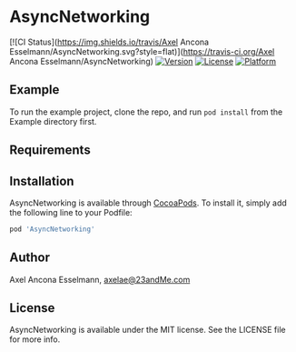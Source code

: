 # AsyncNetworking

[![CI Status](https://img.shields.io/travis/Axel Ancona Esselmann/AsyncNetworking.svg?style=flat)](https://travis-ci.org/Axel Ancona Esselmann/AsyncNetworking)
[![Version](https://img.shields.io/cocoapods/v/AsyncNetworking.svg?style=flat)](https://cocoapods.org/pods/AsyncNetworking)
[![License](https://img.shields.io/cocoapods/l/AsyncNetworking.svg?style=flat)](https://cocoapods.org/pods/AsyncNetworking)
[![Platform](https://img.shields.io/cocoapods/p/AsyncNetworking.svg?style=flat)](https://cocoapods.org/pods/AsyncNetworking)

## Example

To run the example project, clone the repo, and run `pod install` from the Example directory first.

## Requirements

## Installation

AsyncNetworking is available through [CocoaPods](https://cocoapods.org). To install
it, simply add the following line to your Podfile:

```ruby
pod 'AsyncNetworking'
```

## Author

Axel Ancona Esselmann, axelae@23andMe.com

## License

AsyncNetworking is available under the MIT license. See the LICENSE file for more info.
